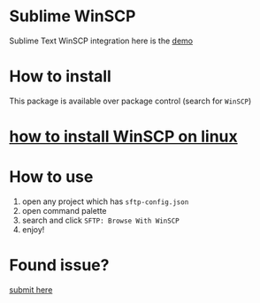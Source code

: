 # Sublime WinSCP

Sublime Text WinSCP integration here is the [demo](https://www.youtube.com/watch?v=0Q7X9zmnT7Y)

# How to install

This package is available over package control (search for `WinSCP`)

# [how to install WinSCP on linux](https://github.com/thecotne/sublime-WinSCP/wiki/how-to-install-WinSCP-on-linux)

# How to use

1. open any project which has `sftp-config.json`
2. open command palette
3. search and click `SFTP: Browse With WinSCP`
4. enjoy!

# Found issue?

[submit here](https://github.com/thecotne/sublime-WinSCP/issues/new)
